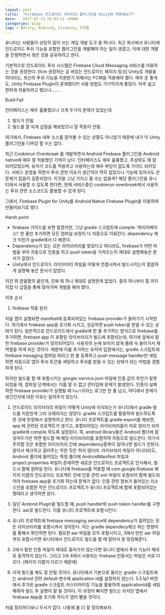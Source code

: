 ```yaml
---
layout: post
title:  "Firebase 안드로이드 네이티브 플러그인을 Unity에 적용해보기"
date:   2017-02-13 20:03:51 +0900
categories: blog
tags : [Unity, Android, Firebase, FCM]
---
```


 유니티는 사람들이 상당히 많이 쓰는 게임 개발 도구 중 하나다. 최근 회사에서 유니티에 안드로이드 푸쉬 기능을 포함한 플러그인을 개발해야 하는 일이 생겼고, 이에 대한 개발을 진행하면서 겪은 것을 공유하려고 한다.

 기본적으로 안드로이드 푸쉬 시스템은 Firebase Cloud Messaging 서비스를 이용하는 것을 권장한다. [fcm 권장하는 글 써있는 안드로이드 페이지 링크] Unity로 개발을 하더라도, 최신의 푸쉬 기능을 지원받기 위해서는 FCM을 적용해야 했다. 매우 운 좋게도, Unity Firebase Plugin이 존재했다!!! 사용 방법도 기가막히게 좋았다. 아주 쉽고 편하게 적용하려고 했으나........

 Build Fail

 인터페이스는 매우 훌륭했으나 크게 두가지 문제가 있었는데
 1) 빌드가 안됨
 2) 빌드를 잘 되게 삽질을 해보았으나 잘 작동이 안됨.

 여기에서, Firebaes 내부 소스를 뜯어볼 수 있는 상황도 아니었기 때문에 내가 이 Unity플러그인을 디버깅 할 수는 없다.

 최근 Cookierun Ovenbreak 를 개발하면서 Android Firebase 플러그인을 Android native에 매우 잘 적용했던 기억이 났다. 인터페이스도 매우 훌륭했고, 추상화도 꽤 잘 되어있었으며, 유저가 코드를 적용하고 사용하는데 매우 부담이 없도록 가이드 되어있다. 서비스 운영을 하면서 푸쉬 관련 이슈가 생긴적이 딱히 없었으니 기능에 있어서도 큰 문제가 없음이 검증되었다. 이것을 그냥 가지고 올 수는 없을까? 해당 플러그인을 유니티에서 사용할 수 있도록 한다면, 현재 서비스중인 cookierun ovenbreak에서 사용하는 푸쉬 관련 소스코드도 활용할 수 있게 된다.

 그래서, Firebase Plugin for Unity를 Android Native Firebase Plugin을 이용하여 만들어보기로 했다.


 Harsh point
 - firebase 가이드를 보면 알겠지만, 그냥 gradle 스크립트에 compile '파이어베이스!'  한 줄만 추가하면 모든 컴파일 과정이 다 자동으로 이뤄진다. dependency 체크 이런거 gradle에서 다 해준다.
 - Dependency가 있는 모든 라이브러리를 찾았다고 하더라도, firebase가 어떤 마법을 부려 자동으로 인증을 하고 push token을 가져오는지 제대로 설명해놓은 문서가 없었다.
 - Unity에서 안드로이드 라이브러리 파일을 어떻게 연결시켜서 빌드시키는지 깔끔하게 설명해 놓은 문서가 없었다.

 이건 뭐 암울함의 끝인게, 진짜 뭐 하나 제대로 설명한게 없었다. 결국 하나부터 열 까지 직접 다 삽질을 통해 찾아가며 개발을 해야 했다.


 이후 순서
 
 1. firebase 작동 원리
 
 처음 앱이 실행되면 manifest에 등록되어있는 firebase provider가 돌아가기 시작한다. 여기에서 firebase app을 초기화 시키고, 성공하면 push token을 받을 수 있는 상태가 된다. 일반적으로 안드로이드에서 gradle에 한 줄 추가하는 방식으로 firebase를 추가하면, firebase app 이 포함된 라이브러리가 빌드에 포함되는데, 여기에 앞에서 말한 firebase provider가 정의되어있다. 사용자의 눈에 보이지 않게 몰래 슥 들어가서 제 역할을 하게 되는 것이다. 때문에 이를 추가하는 유저의 입장에서는, gradle 스크립트에 firebase mesaging 컴파일 하라고 한 줄 등록하고 push message handler만 세팅하면 자동으로 앱이 푸쉬 토큰을 세팅하고 푸쉬를 받을 수 있는 상태가 되는 마법을 경험하게 된다.

 하지만 빌드를 할 때 포함시키는 google-service.json 파일에 인증 값이 무언가 잘못되었을 때, 컴파일 단계에서는 이를 알 수 없고 런타임에 문제가 발생한다. 인증이 실패하면 firebase provider가 실행될 때 `Fail`이라는 로그만 한 줄 남고, 어디에서 문제가 생긴건지에 대한 이유는 알려주지 않는다. 

 2. 안드로이드 라이브러리 파일이 어떻게 Unity에 이식되는가
 유니티에서 gradle 빌드를 지원한게 그리 오래되지는 않았다. gradle 스크립트를 활용하여 빌드하도록 한 것에 한정해서 설명하려고 한다.
 유니티 프로젝트를 gradle export를 해보면, app 에 관련된 프로젝트가 생기고, 포함되어있는 라이브러리들이 따로 정리가 되어 gradle에 compile 하도록 설정된다. 즉, android library들은 Android 폴더에 잘 넣어두기만 하면 빌드할 때 해당 라이브러리를 포함하여 자동으로 빌드한다. 여기서 주의할 것은 포함한 라이브러리 간에 dependency중복이 일어나면 빌드가 안된다. 알아서 체크하고 걸러주는 착한 짓은 하지 않더라. 
 라이브러리 파일이 아니더라도, Android 폴더에 들어있는 특정 폴더에 AndroidManifest 파일과 project.properties 파일이 존재하면 새로운 안드로이드 프로젝트로 인식해서, 빌드시 함께 컴파일 한다. 유니티에 firebase를 적용할 때 com.google.firebase 패키지 이름의 안드로이드 프로젝트 안에 인증 관련 xml 파일이 포함되어 함께 빌드되어야 firebase app을 초기화 하는데 문제가 없다. 인증 관련 정보가 들어있는 리소스만을 포함한 작은 안드로이드 프로젝트가 유니티 프로젝트에 함께 포함되어있는 형태라고 생각하면 된다.

 3. 일단 Andorid Plugin을 빌드할 때, push handler와 push token handler를 구현한다. aar로 빌드한다. 이를 유니티 프로젝트에 포함시킨다.

 4. 유니티 프로젝트에 firebase messaging service에 dependency가 걸려있는 모든 라이브러리를 포함시켜서 넣어둔다. 이는 gradle dependecy체크 하는 명령어를 통해서 확인하면 된다. 필요한 aar 파일을 모두 포함시키고, 3에서 만든 aar 파일까지 포함시키면 유니티에서 안드로이드 빌드를 할 때 알아서 잘 링킹해준다.

 5. 2에서 말한 인증 파일이 제대로 들어가지 않는다면 유니티 앱에서 푸쉬 기능이 제대로 동작하지 않는다. 그리고 3과 4에서 사용되는 firebase 인증서는 파일은 서로 다르다. (패키지 이름이 다르기 때문에)

 6. 이게 빌드를 해도 잘 안될 것이다. 유니티에서 기본으로 돌리는 gradle 스크립트에는 android 관련 default 변수에 application id를 설정하지 않는다. 5.5.1p1 버젼에서 추가된 gradle 스크립트 커스터마이징 기능을 활용하여 applicationId를 세팅해줘야 빌드 후 실행이 잘 될 것이다. 이 과정이 빠지면 빌드는 되지만 앱에서 firebase App을 초기화 하다가 앱이 뻗을 것이다. 


 처음 정리하다보니 두서가 없다. 나중에 좀 더 잘 정리해보자. 
